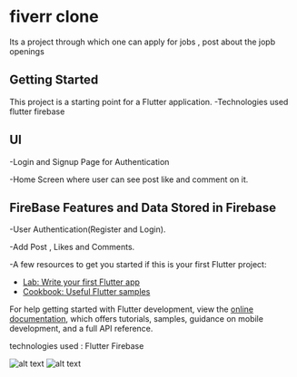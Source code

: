 # fiverr clone 

Its a project through which one can apply for jobs , post about the jopb openings 




## Getting Started

This project is a starting point for a Flutter application.
-Technologies used flutter firebase 

## UI
-Login and Signup Page for Authentication

-Home Screen where user can see post like and comment on it.

## FireBase Features and Data Stored in Firebase
-User Authentication(Register and Login).

-Add Post , Likes and Comments.

-A few resources to get you started if this is your first Flutter project:

- [Lab: Write your first Flutter app](https://docs.flutter.dev/get-started/codelab)
- [Cookbook: Useful Flutter samples](https://docs.flutter.dev/cookbook)

For help getting started with Flutter development, view the
[online documentation](https://docs.flutter.dev/), which offers tutorials,
samples, guidance on mobile development, and a full API reference.

technologies used :
Flutter 
Firebase 

![alt text](fiverr-main\images\login.png)
![alt text](fiverr-main\images\home.png)




